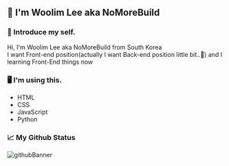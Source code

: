 ## 👋 I'm Woolim Lee aka NoMoreBuild   
### 🤔 Introduce my self.  
Hi, I'm Woolim Lee aka NoMoreBuild from South Korea   
I want Front-end position(actually I want Back-end position little bit..🤫) and I learning Front-End things now   
### 🖥 I'm using this.  
- HTML  
- CSS  
- JavaScript  
- Python  
### 📈 My Github Status  
![githubBanner](https://github-readme-stats.vercel.app/api?username=nomorebuild&show_icons=true)
